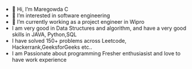 - 👋 Hi, I’m Maregowda C
- 👀 I’m interested in software engineering
- 🌱 I’m currently working as a project engineer in Wipro
- I am very good in Data Structures and algorithm, and have a very good skills in JAVA, Python,SQL
- I have solved 150+ problems across Leetcode, Hackerrank,GeeksforGeeks etc..
- I am Passionate about programming Fresher enthusiasist and love to have work experience

<!---
Maregowda/Maregowda is a ✨ special ✨ repository because its `README.md` (this file) appears on your GitHub profile.
You can click the Preview link to take a look at your changes.
--->
